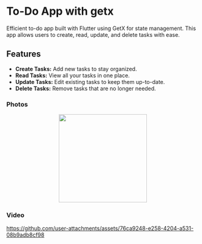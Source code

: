 
# To-Do App with getx

Efficient to-do app built with Flutter using GetX for state management. This app allows users to create, read, update, and delete tasks with ease. 

## Features

- **Create Tasks:** Add new tasks to stay organized.
- **Read Tasks:** View all your tasks in one place.
- **Update Tasks:** Edit existing tasks to keep them up-to-date.
- **Delete Tasks:** Remove tasks that are no longer needed.

### Photos

<div align="center">
  <img src="https://github.com/user-attachments/assets/0bb94c50-2959-4717-b6e5-12eef9c7ffc9" width=230>

</div>

### Video
https://github.com/user-attachments/assets/76ca9248-e258-4204-a531-08b9adb8cf98
